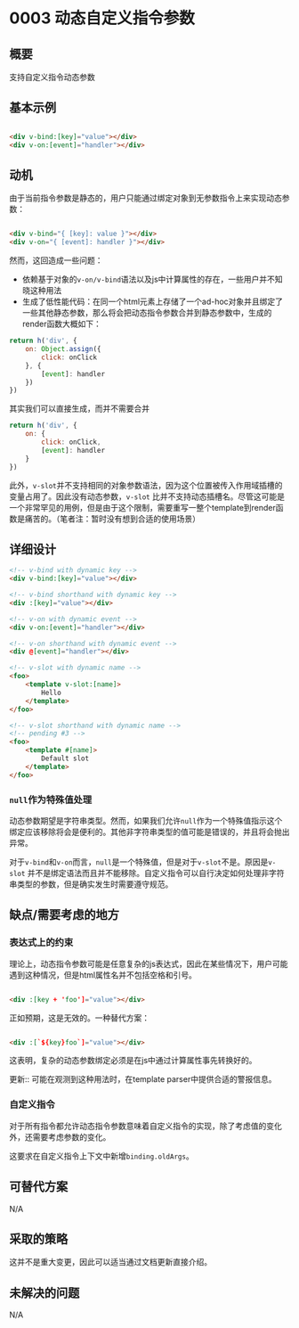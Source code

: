 # 0003 动态自定义指令参数

## 概要

支持自定义指令动态参数

## 基本示例

```html

<div v-bind:[key]="value"></div>
<div v-on:[event]="handler"></div>
```

## 动机

由于当前指令参数是静态的，用户只能通过绑定对象到无参数指令上来实现动态参数：

```html

<div v-bind="{ [key]: value }"></div>
<div v-on="{ [event]: handler }"></div>
```

然而，这回造成一些问题：

- 依赖基于对象的`v-on/v-bind`语法以及js中计算属性的存在，一些用户并不知晓这种用法
- 生成了低性能代码：在同一个html元素上存储了一个ad-hoc对象并且绑定了一些其他静态参数，那么将会把动态指令参数合并到静态参数中，生成的render函数大概如下：

```js
return h('div', {
    on: Object.assign({
        click: onClick
    }, {
        [event]: handler
    })
})
```

其实我们可以直接生成，而并不需要合并

```js
return h('div', {
    on: {
        click: onClick,
        [event]: handler
    }
})
```

此外，`v-slot`并不支持相同的对象参数语法，因为这个位置被传入作用域插槽的变量占用了。因此没有动态参数，`v-slot`
比并不支持动态插槽名。尽管这可能是一个非常罕见的用例，但是由于这个限制，需要重写一整个template到render函数是痛苦的。（笔者注：暂时没有想到合适的使用场景）

## 详细设计

```html
<!-- v-bind with dynamic key -->
<div v-bind:[key]="value"></div>

<!-- v-bind shorthand with dynamic key -->
<div :[key]="value"></div>

<!-- v-on with dynamic event -->
<div v-on:[event]="handler"></div>

<!-- v-on shorthand with dynamic event -->
<div @[event]="handler"></div>

<!-- v-slot with dynamic name -->
<foo>
    <template v-slot:[name]>
        Hello
    </template>
</foo>

<!-- v-slot shorthand with dynamic name -->
<!-- pending #3 -->
<foo>
    <template #[name]>
        Default slot
    </template>
</foo>
```

### `null`作为特殊值处理

动态参数期望是字符串类型。然而，如果我们允许`null`作为一个特殊值指示这个绑定应该移除将会是便利的。其他非字符串类型的值可能是错误的，并且将会抛出异常。

对于`v-bind`和`v-on`而言，`null`是一个特殊值，但是对于`v-slot`不是。原因是`v-slot`
并不是绑定语法而且并不能移除。自定义指令可以自行决定如何处理非字符串类型的参数，但是确实发生时需要遵守规范。

## 缺点/需要考虑的地方

### 表达式上的约束

理论上，动态指令参数可能是任意复杂的js表达式，因此在某些情况下，用户可能遇到这种情况，但是html属性名并不包括空格和引号。

```html

<div :[key + 'foo']="value"></div>
```

正如预期，这是无效的。一种替代方案：

```html

<div :[`${key}foo`]="value"></div>
```

这表明，复杂的动态参数绑定必须是在js中通过计算属性事先转换好的。

更新:: 可能在观测到这种用法时，在template parser中提供合适的警报信息。

### 自定义指令

对于所有指令都允许动态指令参数意味着自定义指令的实现，除了考虑值的变化外，还需要考虑参数的变化。

这要求在自定义指令上下文中新增`binding.oldArgs`。

## 可替代方案

N/A

## 采取的策略

这并不是重大变更，因此可以适当通过文档更新直接介绍。

## 未解决的问题

N/A


